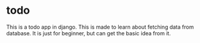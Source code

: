 # todo

This is a todo app in django. This is made to learn about fetching data from database. It is just for beginner, but can get the basic idea from it.
